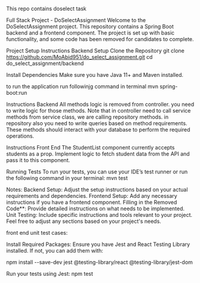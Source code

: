 This repo contains doselect task

Full Stack Project - DoSelectAssignment
Welcome to the DoSelectAssignment project. This repository contains a Spring Boot backend and a frontend component. The project is set up with basic functionality, and some code has been removed for candidates to complete.

Project Setup Instructions
Backend Setup
Clone the Repository
git clone https://github.com/MoAbid951/do_select_assignment.git
cd do_select_assignment/backend

Install Dependencies
Make sure you have Java 11+ and Maven installed.

to run the application run followinjg command in terminal
mvn spring-boot:run

Instructions Backend
All methods logic is removed from controller. you need to write logic for those methods. Note that in controller need to call service methods from service class, we are calling repository methods. in repository also you need to write queries based on method requirements. These methods should interact with your database to perform the required operations.

Instructions Front End
The StudentList component currently accepts students as a prop. Implement logic to fetch student data from the API and pass it to this component.

Running Tests
To run your tests, you can use your IDE’s test runner or run the following command in your terminal: mvn test

Notes:
Backend Setup: Adjust the setup instructions based on your actual requirements and dependencies.
Frontend Setup: Add any necessary instructions if you have a frontend component.
Filling in the Removed Code**: Provide detailed instructions on what needs to be implemented.
Unit Testing: Include specific instructions and tools relevant to your project.
Feel free to adjust any sections based on your project's needs.

front end unit test cases: 

Install Required Packages: Ensure you have Jest and React Testing Library installed. If not, you can add them with:

npm install --save-dev jest @testing-library/react @testing-library/jest-dom


Run your tests using Jest:
npm test
